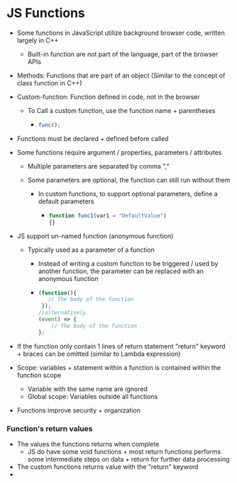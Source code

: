 # JS Functions

- Some functions in JavaScript utilize background browser code, written largely in C++
  - Built-in function are not part of the language, part of the browser APIs

- Methods: Functions that are part of an object (Similar to the concept of class function in C++)

- Custom-function: Function defined in code, not in the browser

  - To Call a custom function, use the function name + parentheses

    - ```javascript
      func();
      ```

- Functions must be declared + defined before called

- Some functions require argument / properties, parameters / attributes

  - Multiple parameters are separated by comma ","

  - Some parameters are optional, the function can still run without them

    - In custom functions, to support optional parameters, define a default parameters

      - ```javascript
        function func1(var1 = "DefaultValue")
        {}
        ```

- JS support un-named function (anonymous function)

  - Typically used as a parameter of a function

    - Instead of writing a custom function to be triggered / used by another function, the parameter can be replaced with an anonymous function

    - ```javascript
      (function(){
      	 // The body of the function
       });
      //alternatively
      (event) => {
          // The body of the function
      };
      ```

- If the function only contain 1 lines of return statement "return" keyword + braces can be omitted (similar to Lambda expression)

- Scope: variables + statement within a function is contained within the function scope

  - Variable with the same name are ignored
  - Global scope: Variables outside all functions

- Functions improve security + organization

### Function's return values

- The values the functions returns when complete
  - JS do have some void functions + most return functions performs some intermediate steps on data + return for further data processing
- The custom functions returns value with the "return" keyword
- 